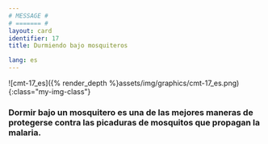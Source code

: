```yaml
---
# MESSAGE #
# ======= #
layout: card
identifier: 17
title: Durmiendo bajo mosquiteros

lang: es
---
```


![cmt-17_es]({% render_depth %}assets/img/graphics/cmt-17_es.png){:class="my-img-class"}

### Dormir bajo un mosquitero es una de las mejores maneras de protegerse contra las picaduras de mosquitos que propagan la malaria.
